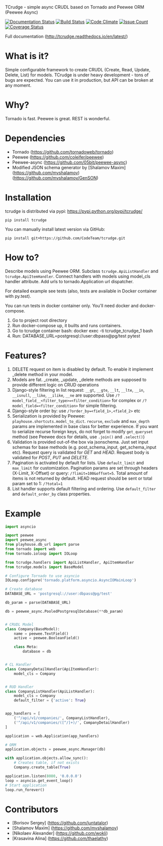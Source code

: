 TCrudge - simple async CRUDL based on Tornado and Peewee ORM (Peewee Async)

[![Documentation Status](https://readthedocs.org/projects/tcrudge/badge/?version=latest)](http://tcrudge.readthedocs.io/en/latest/?badge=latest)
[![Build Status](https://travis-ci.org/CodeTeam/tcrudge.svg?branch=master)](https://travis-ci.org/CodeTeam/tcrudge)
[![Code Climate](https://codeclimate.com/github/CodeTeam/tcrudge/badges/gpa.svg)](https://codeclimate.com/github/CodeTeam/tcrudge)
[![Issue Count](https://codeclimate.com/github/CodeTeam/tcrudge/badges/issue_count.svg)](https://codeclimate.com/github/CodeTeam/tcrudge)
[![Coverage Status](https://coveralls.io/repos/github/CodeTeam/tcrudge/badge.svg?branch=master)](https://coveralls.io/github/CodeTeam/tcrudge?branch=master)

Full documentation (http://tcrudge.readthedocs.io/en/latest/)

# What is it?
Simple configurable framework to create CRUDL (Create, Read, Update, Delete, List) for models.
TCrudge is under heavy development - tons of bugs are expected. You can use it in production, but API can be broken at any moment.

# Why?
Tornado is fast. Peewee is great. REST is wonderful.

# Dependencies
* Tornado (https://github.com/tornadoweb/tornado)
* Peewee (https://github.com/coleifer/peewee)
* Peewee-async (https://github.com/05bit/peewee-async)
* Modified JSON schema generator by [Shalamov Maxim] (https://github.com/mvshalamov) (https://github.com/mvshalamov/GenSON)

# Installation
tcrudge is distributed via pypi: https://pypi.python.org/pypi/tcrudge/
```
pip install tcrudge
```

You can manually install latest version via GitHub:
```
pip install git+https://github.com/CodeTeam/tcrudge.git
```

# How to?
Describe models using Peewee ORM. Subclass ```tcrudge.ApiListHandler``` and ```tcrudge.ApiItemHandler```. Connect handlers with models using model_cls handler attribute. Add urls to tornado.Application url dispatcher.

For detailed example see tests (also, tests are available in Docker container with py.test).

You can run tests in docker container only.
You'll need docker and docker-compose.

1. Go to project root directory
2. Run docker-compose up, it builts and runs containers.
3. Go to tcrudge container bash: docker exec -ti tcrudge_tcrudge_1 bash
4. Run: DATABASE_URL=postgresql://user:dbpass@pg/test pytest

# Features?

1. DELETE request on item is disabled by default. To enable it implement _delete method in your model.
2. Models are fat. _create, _update, _delete methods are supposed to provide different logic on CRUD operations
3. Django-style filtering in list request: ```__gt```, ```__gte```, ```__lt```, ```__lte```, ```__in```, ```__isnull```, ```__like```, ```__ilike```, ```__ne``` are supported. Use ```/?model_field__<filter_type>=<filter_condition>``` for complex or ```/?model_field=<filter_condition>``` for simple filtering.
4. Django-style order by: use ```/?order_by=<field_1>,<field_2>``` etc
5. Serialization is provided by Peewee: ```playhouse.shortcuts.model_to_dict```. ```recurse```, ```exclude``` and ```max_depth``` params are implemented in base class for better experience. If you want to serialize recurse foreign keys, do not forget to modify ```get_queryset``` method (see Peewee docs for details, use ```.join()``` and ```.select()```)
6. Validation is provided out-of-the box via jsonschema. Just set input schemas for base methods (e.g. post_schema_input, get_schema_input etc). Request query is validated for *GET* and *HEAD*. Request body is validated for *POST*, *PUT* and *DELETE*.
7. Pagination is activated by default for lists. Use ```default_limit``` and ```max_limit``` for customization. Pagination params are set through headers (X-Limit, X-Offset) or query: ```/?limit=100&offset=5```. Total amount of items is not returned by default. HEAD request should be sent or total param set to 1: ```/?total=1```
8. List handler supports default filtering and ordering. Use ```default_filter``` and ```default_order_by``` class properties.

# Example

```python
import asyncio

import peewee
import peewee_async
from playhouse.db_url import parse
from tornado import web
from tornado.ioloop import IOLoop

from tcrudge.handlers import ApiListHandler, ApiItemHandler
from tcrudge.models import BaseModel

# Configure Tornado to use asyncio
IOLoop.configure('tornado.platform.asyncio.AsyncIOMainLoop')

# Create database
DATABASE_URL = 'postgresql://user:dbpass@pg/test'

db_param = parse(DATABASE_URL)

db = peewee_async.PooledPostgresqlDatabase(**db_param)


# CRUDL Model
class Company(BaseModel):
    name = peewee.TextField()
    active = peewee.BooleanField()

    class Meta:
        database = db


# CL Handler
class CompanyDetailHandler(ApiItemHandler):
    model_cls = Company


# RUD Handler
class CompanyListHandler(ApiListHandler):
    model_cls = Company
    default_filter = {'active': True}


app_handlers = [
    ('^/api/v1/companies/', CompanyListHandler),
    ('^/api/v1/companies/([^/]+)/', CompanyDetailHandler)
]

application = web.Application(app_handlers)

# ORM
application.objects = peewee_async.Manager(db)

with application.objects.allow_sync():
    # Creates table, if not exists
    Company.create_table(True)

application.listen(8080, '0.0.0.0')
loop = asyncio.get_event_loop()
# Start application
loop.run_forever()

```

# Сontributors
* [Borisov Sergey] (https://github.com/juntatalor)
* [Shalamov Maxim] (https://github.com/mvshalamov)
* [Nikolaev Alexander] (https://github.com/wokli)
* [Krasavina Alina] (https://github.com/thaelathy)

